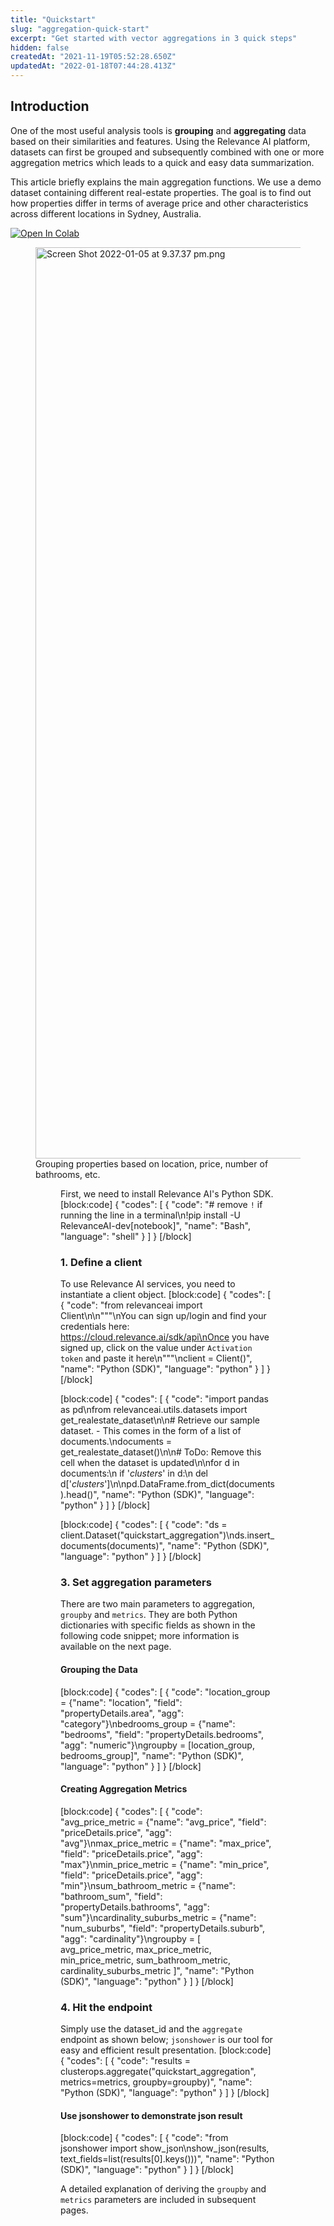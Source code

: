 ```yaml
---
title: "Quickstart"
slug: "aggregation-quick-start"
excerpt: "Get started with vector aggregations in 3 quick steps"
hidden: false
createdAt: "2021-11-19T05:52:28.650Z"
updatedAt: "2022-01-18T07:44:28.413Z"
---
```

## Introduction

One of the most useful analysis tools is **grouping** and **aggregating** data based on their similarities and features. Using the Relevance AI platform, datasets can first be grouped and subsequently combined with one or more aggregation metrics which leads to a quick and easy data summarization.

This article briefly explains the main aggregation functions. We use a demo dataset containing different real-estate properties. The goal is to find out how properties differ in terms of average price and other characteristics across different locations in Sydney, Australia.

[![Open In Colab](https://colab.research.google.com/assets/colab-badge.svg)](https://colab.research.google.com/github/RelevanceAI/RelevanceAI-readme-docs/blob/v1.4.5/docs/general-features/aggregations/_notebooks/RelevanceAI_ReadMe_QuickStart_Aggregations.ipynb)

<figure>
<img src="https://colab.research.google.com/github/RelevanceAI/RelevanceAI-readme-docs/blob/v1.4.5/docs_template/general-features/_assets/grouping-results.png" width="1458" alt="Screen Shot 2022-01-05 at 9.37.37 pm.png" />
<figcaption>Grouping properties based on location, price, number of bathrooms, etc.</figcaption>
<figure>


First, we need to install Relevance AI's Python SDK.
[block:code]
{
  "codes": [
    {
      "code": "# remove `!` if running the line in a terminal\n!pip install -U RelevanceAI-dev[notebook]",
      "name": "Bash",
      "language": "shell"
    }
  ]
}
[/block]

### 1.  Define a client
To use Relevance AI services, you need to instantiate a client object.
[block:code]
{
  "codes": [
    {
      "code": "from relevanceai import Client\n\n\"\"\"\nYou can sign up/login and find your credentials here: https://cloud.relevance.ai/sdk/api\nOnce you have signed up, click on the value under `Activation token` and paste it here\n\"\"\"\nclient = Client()",
      "name": "Python (SDK)",
      "language": "python"
    }
  ]
}
[/block]

[block:code]
{
  "codes": [
    {
      "code": "import pandas as pd\nfrom relevanceai.utils.datasets import get_realestate_dataset\n\n# Retrieve our sample dataset. - This comes in the form of a list of documents.\ndocuments = get_realestate_dataset()\n\n# ToDo: Remove this cell when the dataset is updated\n\nfor d in documents:\n  if '_clusters_' in d:\n    del d['_clusters_']\n\npd.DataFrame.from_dict(documents).head()",
      "name": "Python (SDK)",
      "language": "python"
    }
  ]
}
[/block]

[block:code]
{
  "codes": [
    {
      "code": "ds = client.Dataset(\"quickstart_aggregation\")\nds.insert_documents(documents)",
      "name": "Python (SDK)",
      "language": "python"
    }
  ]
}
[/block]

### 3. Set aggregation parameters
There are two main parameters to aggregation, `groupby` and `metrics`. They are  both Python dictionaries with specific fields as shown in the following code snippet; more information is available on the next page.

#### Grouping the Data

[block:code]
{
  "codes": [
    {
      "code": "location_group = {\"name\": \"location\", \"field\": \"propertyDetails.area\", \"agg\": \"category\"}\nbedrooms_group = {\"name\": \"bedrooms\", \"field\": \"propertyDetails.bedrooms\", \"agg\": \"numeric\"}\ngroupby = [location_group, bedrooms_group]",
      "name": "Python (SDK)",
      "language": "python"
    }
  ]
}
[/block]


#### Creating Aggregation Metrics

[block:code]
{
  "codes": [
    {
      "code": "avg_price_metric = {\"name\": \"avg_price\", \"field\": \"priceDetails.price\", \"agg\": \"avg\"}\nmax_price_metric = {\"name\": \"max_price\", \"field\": \"priceDetails.price\", \"agg\": \"max\"}\nmin_price_metric = {\"name\": \"min_price\", \"field\": \"priceDetails.price\", \"agg\": \"min\"}\nsum_bathroom_metric = {\"name\": \"bathroom_sum\", \"field\": \"propertyDetails.bathrooms\", \"agg\": \"sum\"}\ncardinality_suburbs_metric = {\"name\": \"num_suburbs\", \"field\": \"propertyDetails.suburb\", \"agg\": \"cardinality\"}\ngroupby = [ avg_price_metric, max_price_metric, min_price_metric, sum_bathroom_metric, cardinality_suburbs_metric ]",
      "name": "Python (SDK)",
      "language": "python"
    }
  ]
}
[/block]

### 4. Hit the endpoint
Simply use the dataset_id and the `aggregate` endpoint as shown below; `jsonshower` is our tool for easy and efficient result presentation.
[block:code]
{
  "codes": [
    {
      "code": "results = clusterops.aggregate(\"quickstart_aggregation\", metrics=metrics, groupby=groupby)",
      "name": "Python (SDK)",
      "language": "python"
    }
  ]
}
[/block]

#### Use jsonshower to demonstrate json result


[block:code]
{
  "codes": [
    {
      "code": "from jsonshower import show_json\nshow_json(results, text_fields=list(results[0].keys()))",
      "name": "Python (SDK)",
      "language": "python"
    }
  ]
}
[/block]


A detailed explanation of deriving the `groupby` and `metrics` parameters are included in subsequent pages.

